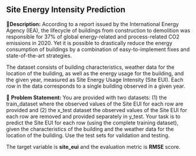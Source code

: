 ## Site Energy Intensity Prediction

🧾**Description:** According to a report issued by the International Energy Agency (IEA), the lifecycle of buildings from construction to demolition was responsible for 37% of global energy-related and process-related CO2 emissions in 2020. Yet it is possible to drastically reduce the energy consumption of buildings by a combination of easy-to-implement fixes and state-of-the-art strategies. 

The dataset consists of building characteristics, weather data for the location of the building, as well as the energy usage for the building, and the given year, measured as Site Energy Usage Intensity (Site EUI). Each row in the data corresponds to a single building observed in a given year.

🧭 **Problem Statement:** You are provided with two datasets: (1) the train\_dataset where the observed values of the Site EUI for each row are provided and (2) the x\_test dataset the observed values of the Site EUI for each row are removed and provided separately in y\_test. Your task is to predict the Site EUI for each row (using the complete training dataset), given the characteristics of the building and the weather data for the location of the building. Use the test sets for validation and testing. 

The target variable is **site\_eui** and the evaluation metric is **RMSE** score.
